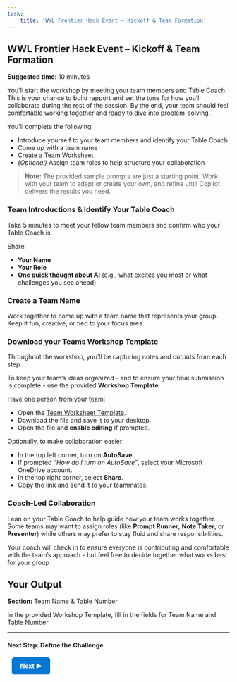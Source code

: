 ```yaml
---
task:
    title: 'WWL Frontier Hack Event – Kickoff & Team Formation'
---
```


## WWL Frontier Hack Event – Kickoff & Team Formation

**Suggested time:** 10 minutes  

You'll start the workshop by meeting your team members and Table Coach. This is your chance to build rapport and set the tone for how you’ll collaborate during the rest of the session. By the end, your team should feel comfortable working together and ready to dive into problem-solving.  

You'll complete the following:  

- Introduce yourself to your team members and identify your Table Coach  
- Come up with a team name  
- Create a Team Worksheet  
- *(Optional)* Assign team roles to help structure your collaboration  

> **Note:** The provided sample prompts are just a starting point. Work with your team to adapt or create your own, and refine until Copilot delivers the results you need.

### Team Introductions & Identify Your Table Coach  

Take 5 minutes to meet your fellow team members and confirm who your Table Coach is.

Share:  

- **Your Name**  
- **Your Role**  
- **One quick thought about AI** (e.g., what excites you most or what challenges you see ahead)  

### Create a Team Name  

Work together to come up with a team name that represents your group. Keep it fun, creative, or tied to your focus area.  

### Download your Teams Workshop Template

Throughout the workshop, you’ll be capturing notes and outputs from each step.  

To keep your team’s ideas organized - and to ensure your final submission is complete - use the provided **Workshop Template**.  

Have one person from your team:  

- Open the <a href="https://github.com/MicrosoftLearning/AI-Frontier-Workshop/raw/refs/heads/master/Resourcefiles/WWLFrontierWorkshopTemplate.docx" target="_blank">Team Worksheet Template</a>.
- Download the file and save it to your desktop.  
- Open the file and **enable editing** if prompted.  

Optionally, to make collaboration easier:  

- In the top left corner, turn on **AutoSave**.  
- If prompted *“How do I turn on AutoSave”*, select your Microsoft OneDrive account.  
- In the top right corner, select **Share**.  
- Copy the link and send it to your teammates.  

### Coach-Led Collaboration  

Lean on your Table Coach to help guide how your team works together. Some teams may want to assign roles (like **Prompt Runner**, **Note Taker**, or **Presenter**) while others may prefer to stay fluid and share responsibilities.

Your coach will check in to ensure everyone is contributing and comfortable with the team’s approach - but feel free to decide together what works best for your group

## Your Output  

**Section:** Team Name & Table Number  

In the provided Workshop Template, fill in the fields for Team Name and Table Number.  

---

#### Next Step: Define the Challenge

<a href="https://microsoftlearning.github.io/AI-Frontier-Workshop/Instructions/Labs/2-define-the-challenge.html" 
   style="display:inline-block; padding:10px 18px; border:1px solid #0078D4; border-radius:6px; 
          background-color:#0078D4; color:#ffffff; font-weight:bold; text-decoration:none; margin-left:10px;">
   Next &#x25B6;
</a>
